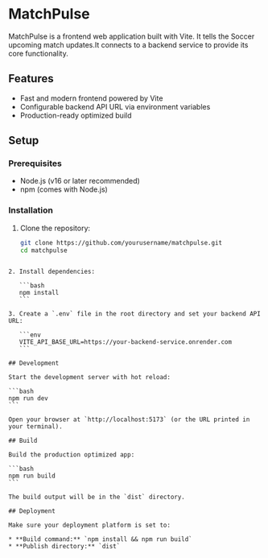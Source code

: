 # MatchPulse

MatchPulse is a frontend web application built with Vite. It tells the Soccer upcoming match updates.It connects to a backend service to provide its core functionality.

## Features

- Fast and modern frontend powered by Vite
- Configurable backend API URL via environment variables
- Production-ready optimized build

## Setup

### Prerequisites

- Node.js (v16 or later recommended)
- npm (comes with Node.js)

### Installation

1. Clone the repository:

   ```bash
   git clone https://github.com/yourusername/matchpulse.git
   cd matchpulse
````

2. Install dependencies:

   ```bash
   npm install
   ```

3. Create a `.env` file in the root directory and set your backend API URL:

   ```env
   VITE_API_BASE_URL=https://your-backend-service.onrender.com
   ```

## Development

Start the development server with hot reload:

```bash
npm run dev
```

Open your browser at `http://localhost:5173` (or the URL printed in your terminal).

## Build

Build the production optimized app:

```bash
npm run build
```

The build output will be in the `dist` directory.

## Deployment

Make sure your deployment platform is set to:

* **Build command:** `npm install && npm run build`
* **Publish directory:** `dist`
